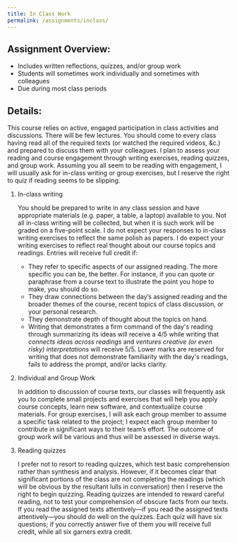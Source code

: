 ```yaml
---
title: In Class Work
permalink: /assignments/inclass/
---
```


## Assignment Overview:

+ Includes written reflections, quizzes, and/or group work
+ Students will sometimes work individually and sometimes with colleagues
+ Due during most class periods

## Details:

This course relies on active, engaged participation in class activities and discussions. There will be few lectures. You should come to every class having read all of the required texts (or watched the required videos, &c.) and prepared to discuss them with your colleagues. I plan to assess your reading and course engagement through writing exercises, reading quizzes, and group work. Assuming you all seem to be reading with engagement, I will usually ask for in-class writing or group exercises, but I reserve the right to quiz if reading seems to be slipping.

1. In-class writing

    You should be prepared to write in any class session and have appropriate materials (e.g. paper, a table, a laptop) available to you. Not all in-class writing will be collected, but when it is such work will be graded on a five-point scale. I do not expect your responses to in-class writing exercises to reflect the same polish as papers. I do expect your writing exercises to reflect real thought about our course topics and readings. Entries will receive full credit if:
    
    + They refer to specific aspects of our assigned reading. The more specific you can be, the better. For instance, if you can quote or paraphrase from a course text to illustrate the point you hope to make, you should do so.
    + They draw connections between the day’s assigned reading and the broader themes of the course, recent topics of class discussion, or your personal research.
    + They demonstrate depth of thought about the topics on hand.  
    + Writing that demonstrates a firm command of the day's reading through summarizing its ideas will receive a 4/5 while writing that *connects ideas across readings* and *ventures creative (or even risky) interpretations* will receive 5/5. Lower marks are reserved for writing that does not demonstrate familiarity with the day's readings, fails to address the prompt, and/or lacks clarity.

2. Individual and Group Work

    In addition to discussion of course texts, our classes will frequently ask you to complete small projects and exercises that will help you apply course concepts, learn new software, and contextualize course materials. For group exercises, I will ask each group member to assume a specific task related to the project; I expect each group member to contribute in significant ways to their team’s effort. The outcome of group work will be various and thus will be assessed in diverse ways.

3. Reading quizzes

    I prefer not to resort to reading quizzes, which test basic comprehension rather than synthesis and analysis. However, if it becomes clear that significant portions of the class are not completing the readings (which will be obvious by the resultant lulls in conversation) then I reserve the right to begin quizzing. Reading quizzes are intended to reward careful reading, not to test your comprehension of obscure facts from our texts. If you read the assigned texts attentively—if you read the assigned texts attentively—you should do well on the quizzes. Each quiz will have six questions; if you correctly answer five of them you will receive full credit, while all six garners extra credit.
    
    